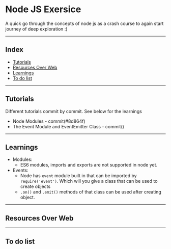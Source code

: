 # Node JS Exersice

A quick go through the concepts of node js as a crash course to again start journey of deep exploration :)
___

## Index

- [Tutorials](#tutorial)
- [Resources Over Web](#resources)
- [Learnings](#learnings)
- [To do list](#to-do)

___

## Tutorials<a name="tutorial"></a>

Different tutorials commit by commit. See below for the learnings

- Node Modules - commit(#8d864f)
- The Event Module and EventEmitter Class - commit()
___

## Learnings<a name="learnings"></a>

- Modules: 
    - ES6 modules, imports and exports are not supported in node yet.
- Events:
    - Node has `event` module built in that can be imported by `require('event')`. Which will you give a class that can be used to create objects
    - `.on()` and `.emit()` methods of that class can be used after creating object. 
___

## Resources Over Web<a name="resources"></a>

___

## To do list<a name="to-do"></a>
